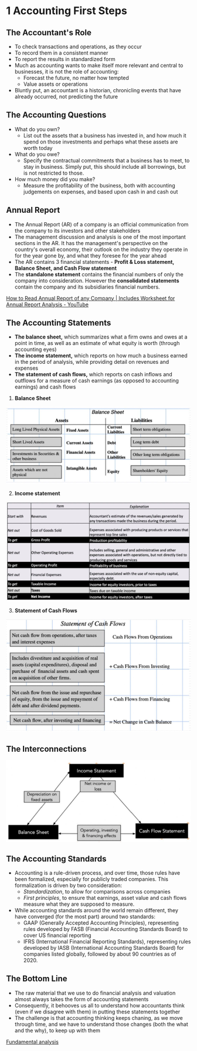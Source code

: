 # 1 Accounting First Steps

## The Accountant's Role

- To check transactions and operations, as they occur
- To record them in a consistent manner
- To report the results in standardized form
- Much as accounting wants to make itself more relevant and central to businesses, it is not the role of accounting:
  - Forecast the future, no matter how tempted
  - Value assets or operations
- Bluntly put, an accountant is a historian, chronicling events that have already occurred, not predicting the future

## The Accounting Questions

- What do you own?
  - List out the assets that a business has invested in, and how much it spend on those investments and perhaps what these assets are worth today
- What do you owe?
  - Specify the contractual commitments that a business has to meet, to stay in business. Simply put, this should include all borrowings, but is not restricted to those.
- How much money did you make?
  - Measure the profitability of the business, both with accounting judgements on expenses, and based upon cash in and cash out

## Annual Report

- The Annual Report (AR) of a company is an official communication from the company to its investors and other stakeholders
- The management discussion and analysis is one of the most important sections in the AR. It has the management's perspective on the country's overall economy, their outlook on the industry they operate in for the year gone by, and what they foresee for the year ahead
- The AR contains 3 financial statements - **Profit & Loss statement, Balance Sheet, and Cash Flow statement**
- The **standalone statement** contains the financial numbers of only the company into consideration. However the **consolidated statements** contain the company and its subsidiaries financial numbers.

[How to Read Annual Report of any Company | Includes Worksheet for Annual Report Analysis - YouTube](https://www.youtube.com/watch?v=V28LpTApAww)

## The Accounting Statements

- **The balance sheet,** which summarizes what a firm owns and owes at a point in time, as well as an estimate of what equity is worth (through accounting eyes)
- **The income statement,** which reports on how much a business earned in the period of analysis, while providing detail on revenues and expenses
- **The statement of cash flows,** which reports on cash inflows and outflows for a measure of cash earnings (as opposed to accounting earnings) and cash flows

1. **Balance Sheet**

![image](../../media/Accounting-for-Finance_1.-Accounting-First-Steps-image1.jpg)

2. **Income statement**

![image](../../media/Accounting-for-Finance_1.-Accounting-First-Steps-image2.jpg)

3. **Statement of Cash Flows**

![image](../../media/Accounting-for-Finance_1.-Accounting-First-Steps-image3.jpg)

## The Interconnections

![image](../../media/Accounting-for-Finance_1.-Accounting-First-Steps-image4.jpg)

## The Accounting Standards

- Accounting is a rule-driven process, and over time, those rules have been formalized, especially for publicly traded companies. This formalization is driven by two consideration:
  - *Standardization*, to allow for comparisons across companies
  - *First principles*, to ensure that earnings, asset value and cash flows measure what they are supposed to measure.
- While accounting standards around the world remain different, they have converged (for the most part) around two standards:
  - GAAP (Generally Accepted Accounting Principles), representing rules developed by FASB (Financial Accounting Standards Board) to cover US financial reporting
  - IFRS (International Financial Reporting Standards), representing rules developed by IASB (International Accounting Standards Board) for companies listed globally, followed by about 90 countries as of 2020.

## The Bottom Line

- The raw material that we use to do financial analysis and valuation almost always takes the form of accounting statements
- Consequently, it behooves us all to understand how accountants think (even if we disagree with them) in putting these statements together
- The challenge is that accounting thinking keeps chaning, as we move through time, and we have to understand those changes (both the what and the why), to keep up with them

[Fundamental analysis](https://www.youtube.com/playlist?list=PLX2SHiKfualFGenPFh2onjzsh8TeprEmU)
